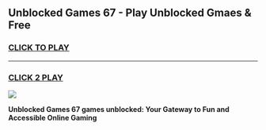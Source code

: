 
## Unblocked Games 67 - Play Unblocked Gmaes & Free
<h3>
<a href="https://premium.freeplayer.one?title=Unblocked_Games_67&ref=20F">CLICK TO PLAY</a></h3>
<hr>

<h3>
<a href="https://premium.freeplayer.one?title=Unblocked_Games_67&ref=20F">CLICK 2 PLAY</a>
  
</h3>

<a href="https://premium.freeplayer.one?title=Unblocked_Games_67&ref=20F/"><img src="https://clearcache.store/games.png"></a>


**Unblocked Games 67 games unblocked: Your Gateway to Fun and Accessible Online Gaming**
